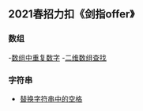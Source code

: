 ## 2021春招力扣《剑指offer》

### 数组
-[数组中重复数字](https://github.com/wuye251/algorithm/blob/master/%E9%9D%A2%E8%AF%95%E5%87%86%E5%A4%87/2021/%E5%89%91%E6%8C%87offer/%E6%89%BE%E5%87%BA%E9%87%8D%E5%A4%8D%E6%95%B0%E5%AD%97.c)
-[二维数组查找](https://github.com/wuye251/algorithm/blob/master/%E9%9D%A2%E8%AF%95%E5%87%86%E5%A4%87/2021/%E5%89%91%E6%8C%87offer/%E4%BA%8C%E7%BB%B4%E6%9C%89%E5%BA%8F%E6%95%B0%E7%BB%84%E6%9F%A5target.php)

### 字符串
- [替换字符串中的空格](https://github.com/wuye251/algorithm/blob/master/%E9%9D%A2%E8%AF%95%E5%87%86%E5%A4%87/2021/%E5%89%91%E6%8C%87offer/%E6%9B%BF%E6%8D%A2%E5%AD%97%E7%AC%A6%E4%B8%B2%E4%B8%AD%E7%9A%84%E7%A9%BA%E6%A0%BC.c)


